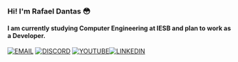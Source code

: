 ### Hi! I'm Rafael Dantas 😳

#### I am currently studying Computer Engineering at IESB and plan to work as a Developer.

[![EMAIL](https://img.shields.io/badge/Gmail-D14836?style=for-the-badge&logo=gmail&logoColor=white)](danzokka@gmail.com) [![DISCORD](https://img.shields.io/badge/Discord-7289DA?style=for-the-badge&logo=discord&logoColor=white)](Danzokka#7366) [![YOUTUBE](https://img.shields.io/badge/YouTube-FF0000?style=for-the-badge&logo=youtube&logoColor=white)](https://www.youtube.com/channel/UCJw-Rw1ruxSZb8LyULWingA)[![LINKEDIN](https://img.shields.io/badge/LinkedIn-0077B5?style=for-the-badge&logo=linkedin&logoColor=white)](https://www.linkedin.com/in/rafael-dantas-134621243/)

